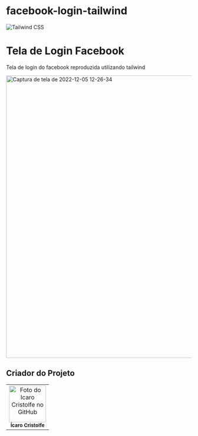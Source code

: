 

# facebook-login-tailwind

![Tailwind CSS](	https://img.shields.io/badge/Tailwind_CSS-38B2AC?style=for-the-badge&logo=tailwind-css&logoColor=white)

<h1>Tela de Login Facebook</h1>

<p> Tela de login do facebook reproduzida utilizando tailwind</p>

<a data-flickr-embed="true" href="https://icristolfe.github.io/clone-facebook-login-tailwind/" title="Captura de tela de 2022-12-05 12-26-34"><img src="https://live.staticflickr.com/65535/52545654809_eef9989d84_h.jpg" width="1366" height="768" alt="Captura de tela de 2022-12-05 12-26-34"></a>


## Criador do Projeto
<table>
  <tr>
    <td align="center">
      <a href="#">
        <img src="https://avatars.githubusercontent.com/u/82662425?v=4" width="100px;" alt="Foto do Icaro Cristolfe no GitHub"/><br>
        <sub>
          <b>Ícaro Cristolfe</b>
        </sub>
      </a>
    </td>
  </tr>
</table>
